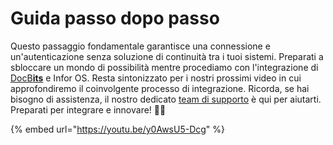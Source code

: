 # Guida passo dopo passo

Questo passaggio fondamentale garantisce una connessione e un'autenticazione senza soluzione di continuità tra i tuoi sistemi. Preparati a sbloccare un mondo di possibilità mentre procediamo con l'integrazione di [DocB**its**](https://docbits.com/) e Infor OS. Resta sintonizzato per i nostri prossimi video in cui approfondiremo il coinvolgente processo di integrazione. Ricorda, se hai bisogno di assistenza, il nostro dedicato [team di supporto](https://docbits.com/de/doc/support-in-docbits/) è qui per aiutarti. Preparati per integrare e innovare! 🚀🔗



{% embed url="https://youtu.be/y0AwsU5-Dcg" %}
